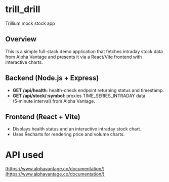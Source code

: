 # trill_drill
Trillium mock stock app

## Overview
This is a simple full-stack demo application that fetches intraday stock data from Alpha Vantage and presents it via a React/Vite frontend with interactive charts.

## Backend (Node.js + Express)
- **GET /api/health**: health-check endpoint returning status and timestamp.
- **GET /api/stock/:symbol**: proxies TIME_SERIES_INTRADAY data (5‑minute interval) from Alpha Vantage.

## Frontend (React + Vite)
- Displays health status and an interactive intraday stock chart.
- Uses Recharts for rendering price and volume charts.

# API used
[https://www.alphavantage.co/documentation/](https://www.alphavantage.co/documentation/)
 